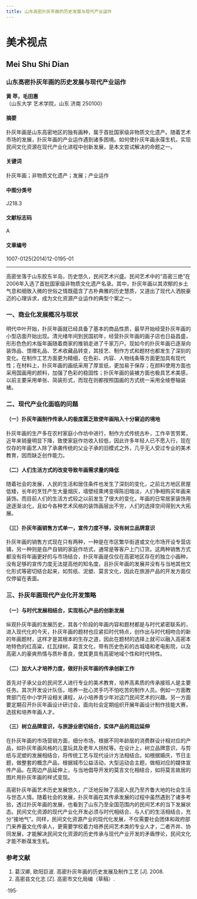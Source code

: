 ```yaml
---
title: 山东高密扑灰年画的历史发展与现代产业运作
---
```

# 美术视点
## Mei Shu Shi Dian

### 山东高密扑灰年画的历史发展与现代产业运作
**黄 苹，毛田惠**  
（山东大学 艺术学院，山东 济南 250100）

#### 摘要
扑灰年画是山东高密地区的独有画种，属于首批国家级非物质文化遗产。随着艺术市场的发展，扑灰年画的产业运作遇到诸多困境。如何使扑灰年画永葆生机，实现民间文化资源在现代产业化进程中创新发展，是本文尝试解决的命题之一。

#### 关键词
扑灰年画；非物质文化遗产；发展；产业运作

#### 中图分类号
J218.3  
#### 文献标志码
A  
#### 文章编号
1007-0125(2014)12-0195-01

---

高密坐落于山东胶东半岛，历史悠久，民间艺术兴盛。民间艺术中的“高密三绝”在2006年入选了首批国家级非物质文化遗产名录。其中，扑灰年画以其浓郁的乡土气息和细致入微的世俗之情既蕴含了古朴典雅的历史慧质，又道出了现代人洒脱豪迈的心理诉求，成为文化资源产业运作的典型个案之一。

### 一、商业化发展概况与现状
明代中叶开始，扑灰年画就已经具备了基本的商品性质，最早开始经营扑灰年画的小型店面开始出现。清光绪年间到民国初年，经营扑灰年画的画子店也日益昌盛，形形色色的木版年画随着商家的推销走进了千家万户。现如今的扑灰年画已逐渐向装饰品、馈赠礼品、艺术收藏品转变，其技艺、制作方式和题材也都发生了深刻的变化。在制作工艺方面更为精细，在色彩、内容、人物线条等方面更加具有现代性；在材料上，扑灰年画的画纸采用了厚宣纸，更加易于保存；在颜料使用方面也采用国画用的颜料，加强了色彩的稳固性；扑灰年画的装裱方面也极具艺术美感，以前主要采用单张、简装形式，而现在则都按照国画的方式统一采用全绫卷轴装裱。

### 二、现代产业化面临的问题
#### （一）扑灰年画制作传承人的极度匮乏致使年画陷入十分窘迫的境地
扑灰年画的生产多在农村家庭小作坊中进行，制作方式传统古朴，工作辛苦劳累，近年来销量明显下降，致使家庭作坊收入较低，因此许多年轻人已不愿入行，现在仅存的年画艺人除了承袭传统的父业子承的旧模式之外，几乎无人受过专业的美术教育，因而缺乏创作能力。

#### （二）人们生活方式的改变导致年画需求量的降低
随着社会的发展，人民的生活和居住条件也发生了深刻的变化，之前北方地区房屋低矮，长年的烹饪产生大量烟灰，墙壁经熏烤变得陈旧暗淡，人们争相购买年画来装饰。而目前人们的生活方式较之以前发生了很大的变化，年画的日常居家装饰用途逐渐淡化，且如今各种艺术风格的装饰画层出不穷，人们的选择空间得到大大拓展。

#### （三）扑灰年画销售方式单一，宣传力度不够，没有树立品牌意识
扑灰年画的销售方式现在只有两种，一种是在市区繁华街道或文化市场开设专营店铺，另一种则是自产自销的家庭作坊式，通常是等客户上门订货。这两种销售方式都没有将年画更好的与市场结合，扑灰年画是仅仅在高密地区存在的独立小画种，没有足够的宣传力度无法提高他的知名度，且扑灰年画的发展并没有与当地其他文化形式等密切结合起来，如剪纸、泥塑、莫言文化，因此在旅游产品的开发方面仅仅停留在表面。

### 三、扑灰年画现代产业化开发策略
#### （一）与时代发展相结合，实现核心产品的创新发展
纵观扑灰年画的发展历史，其各个阶段的年画内容和题材都是与时代紧密联系的，进入现代化的今天，扑灰年画的题材也应紧扣时代特点，创作出与时代相吻合的新的年画题材，这样才是其根本的生存之道，因此在题材的选择上就可以融入高密本地特色的红高粱，红瓦绿树，莫言文化，带有历史色彩的古城墙和老电影院，以及高密人的豪爽热情与质朴善良，使其更具有高密地域个性和时代特性。

#### （二）加大人才培养力度，做好扑灰年画的传承创新工作
首先对子承父业的民间艺人进行专业的美术教育，培养高素质的传承接班人是主要任务。其次开发设计队伍，培养一批心灵手巧不怕吃苦的制作人员。例如一方面教育部门在中小学开设相关课程，从小培养青少年对这门民间艺术的兴趣。另一方面要定期召开扑灰年画设计研讨会，面向社会定期组织开展年画设计制作技能大赛，选拔和培养年画人才。

#### （三）树立品牌意识，与旅游业密切结合，实体产品的周边延伸
在扑灰年画的市场营销方面，细分市场，根据不同年龄层的消费群设计相对应的产品，如扑灰年画风格的儿童玩具及老年人拐杖等。在设计上，树立品牌意识，与剪纸与泥塑的发展相结合，将传统工艺与现代设计方法相结合。如根据婚庆，节日主题，做整套的概念产品，根据城市公益活动，大型运动会主题，做相对应的媒体宣传产品。在周边产品延伸上，与当地倡导开发的莫言文化相结合，如将莫言故居的图片用扑灰年画的样式变现。

高密扑灰年画艺术历史发展悠久，广泛地反映了高密人民乃至齐鲁大地的社会生活与世态人情。随着社会的发展，扑灰年画在其传承发展的过程中虽然遇到了诸多考验，透过扑灰年画的发展，也看到了山东乃至全国范围内的民间艺术的当下发展状态。民间文化资源的现代产业化开发必须与时代相结合、与人们的生活相结合，充分“接地气”。同样，民间文化资源产业的现代化发展，不仅需要社会团体和政府部门来养蓄文化传承人，更需要学校着力培养民间艺术类的专业人才，二者齐并、协同发展，才能解决民间文化资源的历史传承与现代产业开发的矛盾悖论，民间文化才能不断葆发生机。

### 参考文献
1. 葛汉卿, 欧阳巨波. 高密扑灰年画的历史发展及制作工艺 [J]. 2008.  
2. 高密县文化志 [Z]. 高密市文化局编（草稿）.

·195·